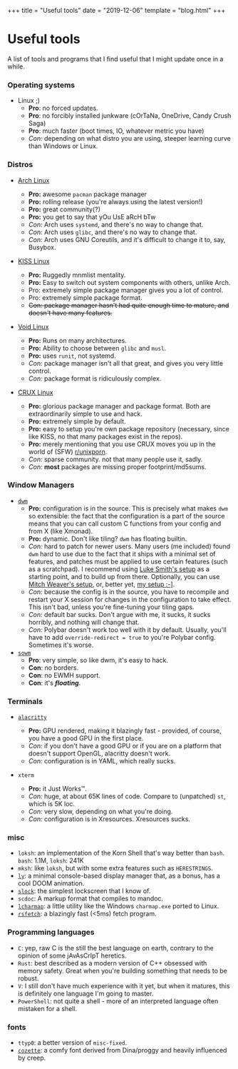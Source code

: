 +++
title = "Useful tools"
date = "2019-12-06"
template = "blog.html"
+++

# Useful tools

A list of tools and programs that I find useful that I might update
once in a while.

### Operating systems
- Linux ;)
	- **Pro**: no forced updates.
	- **Pro**: no forcibly installed junkware (cOrTaNa, OneDrive, Candy Crush Saga)
	- **Pro**: much faster (boot times, IO, whatever metric you have)
	- *Con:* depending on what distro you are using, steeper learning curve than Windows
	or Linux.

### Distros
- [Arch Linux](https://archlinux.org)
	- **Pro:** awesome `pacman` package manager
	- **Pro:** rolling release (you're always using the latest version!)
	- **Pro:** great community(?)
	- **Pro:** you get to say that yOu UsE aRcH bTw
	- *Con:* Arch uses `systemd`, and there's no way to change that.
	- *Con:* Arch uses `glibc`, and there's no way to change that.
	- *Con:* Arch uses GNU Coreutils, and it's difficult to change it to, say, Busybox.

- [KISS Linux](https://k1ss.org)
	- **Pro:** Ruggedly mnmlist mentality.
	- **Pro:** Easy to switch out system components with others, unlike Arch.
	- Pro: extremely simple package manager gives you a lot of control.
	- Pro: extremely simple package format.
	- <s>Con: package manager hasn't had quite enough time to mature, and doesn't have many features.</s>

- [Void Linux](https://voidlinux.org)
	- **Pro:** Runs on many architectures.
	- **Pro:** Ability to choose between `glibc` and `musl`.
	- **Pro:** uses `runit`, not systemd.
	- *Con:* package manager isn't all that great, and gives you very
	  little control.
	- *Con:* package format is ridiculously complex.

- [CRUX Linux](https://crux.nu)
	- **Pro:** glorious package manager and package format. Both are extraordinarily simple to use
	  and hack.
	- **Pro:** extremely simple by default.
	- **Pro:** easy to setup you're own package repository (necessary, since like KISS, no
	  that many packages exist in the repos).
	- **Pro:** merely mentioning that you use CRUX moves you up in the world of (SFW) [r/unixporn](https://reddit.com/r/unixporn).
	- *Con:* sparse community. not that many people use it, sadly.
	- *Con:* **most** packages are missing proper footprint/md5sums.
 
### Window Managers
- [`dwm`](https://dwm.suckless.org/)
	- **Pro:** configuration is in the source. This is precisely what makes `dwm` so extensible:
	  the fact that the configuration is a part of the source means that you can call custom
	  C functions from your config and from X (like Xmonad).
	- **Pro:** dynamic. Don't like tiling? `dwm` has floating builtin.
	- *Con:* hard to patch for newer users. Many users (me included) found `dwm` hard to use
	  due to the fact that it ships with a minimal set of features, and patches must be applied
	  to use certain features (such as a scratchpad). I recommend using [Luke Smith's setup](https://github.com/LukeSmithxyz)
	  as a starting point, and to build up from there. Optionally, you can use [Mitch Weaver's setup](https://github.com/mitchweaver/suckless),
	  or, better yet, [my setup :-\]](https://github.com/kiedtl/suckless).
	- *Con:* because the config is in the source, you have to recompile and restart your X session
	  for changes in the configuration to take effect. This isn't bad, unless you're fine-tuning your tiling gaps.
	- *Con:* default bar sucks. Don't argue with me, it sucks, it sucks horribly, and nothing will change that.
	- *Con:* Polybar doesn't work too well with it by default. Usually, you'll have to add `override-redirect = true` to
	  you're Polybar config. Sometimes it's worse.
- [`sowm`](https://github.com/dylanaraps/sowm)
	- **Pro**: very simple, so like dwm, it's easy to hack.
	- **Con**: no borders.
	- **Con**: no EWMH support.
	- **Con**: it's __*floating*__.

### Terminals
- [`alacritty`](https://github.com/jwilm/alacritty)
	- **Pro:** GPU rendered, making it blazingly fast - provided, of course, you have a good GPU
	  in the first place.
	- *Con:* if you don't have a good GPU or if you are on a platform that doesn't support OpenGL,
	alacritty doesn't work.
	- *Con:* configuration is in YAML, which really sucks.

- `xterm`
	- **Pro:** it Just Works™.
	- *Con:* huge, at about 65K lines of code. Compare to (unpatched) `st`, which is 5K loc.
	- *Con:* very slow, depending on what you're doing.
	- *Con:* configuration is in Xresources. Xresources sucks.

### misc
- `loksh`: an implementation of the Korn Shell that's way better than `bash`. `bash`: 1.1M, `loksh`: 241K
- `mksh`: like `loksh`, but with some extra features such as `HERESTRINGS`.
- [`ly`](https://github.com/cyglom/ly): a minimal console-based display manager that, as a bonus, has a cool DOOM animation.
- [`slock`](https://tools.suckless.org/slock): the simplest lockscreen that I know of.
- `scdoc`: A markup format that compiles to mandoc.
- [`lcharmap`](https://github.com/lptstr/lcharmap): a little utility like the Windows `charmap.exe` ported to Linux.
- [`rsfetch`](https://github.com/rsfetch/rsfetch): a blazingly fast (<5ms) fetch program.

### Programming languages
- `C`: yep, raw C is the still the best language on earth, contrary to the opinion of some jAvAsCrIpT heretics.
- `Rust`: best described as a modern version of C++ obsessed with memory safety. Great when you're building something
that needs to be robust.
- `V`: I still don't have much experience with it yet, but when it matures, this is definitely one language I'm going to
  master.
- `PowerShell`: not quite a shell - more of an interpreted language often mistaken for a shell.

### fonts
- `ttyp0`: a better version of `misc-fixed`.
- [`cozette`](https://github.com/slavfox/Cozette): a comfy font derived from Dina/proggy and heavily influenced by creep.
